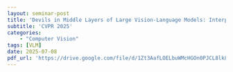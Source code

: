 ```yaml
---
layout: seminar-post
title: 'Devils in Middle Layers of Large Vision-Language Models: Interpreting, Detecting and Mitigating Object Hallucinations via Attention Lens'
subtitle: 'CVPR 2025'
categories:
    - "Computer Vision"
tags: [VLM]
date: 2025-07-08
pdf_url: 'https://drive.google.com/file/d/1Zt3AafLOELbuWMcHGOn0PJCL8lk8IFvf/preview'
---
```

